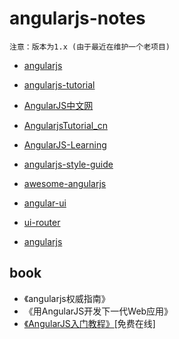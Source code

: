 # angularjs-notes

`注意：版本为1.x (由于最近在维护一个老项目)`

- [angularjs](https://angularjs.org/)
- [angularjs-tutorial](http://www.runoob.com/angularjs/angularjs-tutorial.html)
- [AngularJS中文网](http://www.angularjs.net.cn/)


- [AngularjsTutorial_cn](https://github.com/zensh/AngularjsTutorial_cn)
- [AngularJS-Learning](https://github.com/jmcunningham/AngularJS-Learning/blob/master/ZH-CN.md)
- [angularjs-style-guide](https://github.com/mgechev/angularjs-style-guide/blob/master/README-zh-cn.md)
- [awesome-angularjs](https://github.com/gianarb/awesome-angularjs)
- [angular-ui](https://angular-ui.github.io/)

- [ui-router](https://github.com/angular-ui/ui-router)

- [angularjs](https://github.com/AngularLovers/angularjs)


## book

- 《angularjs权威指南》
- 《用AngularJS开发下一代Web应用》
- [《AngularJS入门教程》](http://www.ituring.com.cn/book/1206)[免费在线]
